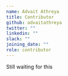 ```yaml
---
name: Advait Athreya
title: Contributor
github: advaitathreya
twitter: ""
linkedin: ""
slack: ""
joining_date: ""
role: contributor
---
```


Still waiting for this
